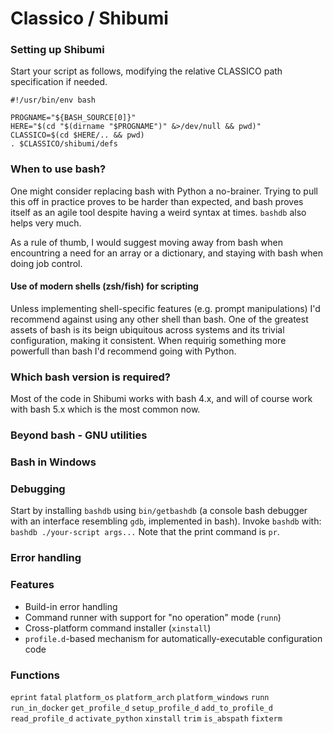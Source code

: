# Classico / Shibumi

### Setting up Shibumi
Start your script as follows, modifying the relative CLASSICO path specification if needed.
```
#!/usr/bin/env bash

PROGNAME="${BASH_SOURCE[0]}"
HERE="$(cd "$(dirname "$PROGNAME")" &>/dev/null && pwd)"
CLASSICO=$(cd $HERE/.. && pwd)
. $CLASSICO/shibumi/defs
```
### When to use bash?
One might consider replacing bash with Python a no-brainer. Trying to pull this off in practice proves to be harder than expected, and bash proves itself as an agile tool despite having a weird syntax at times. `bashdb` also helps very much.

As a rule of thumb, I would suggest moving away from bash when encountring a need for an array or a dictionary, and staying with bash when doing job control.

#### Use of modern shells (zsh/fish) for scripting
Unless implementing shell-specific features (e.g. prompt manipulations) I'd recommend against using any other shell than bash. One of the greatest assets of bash is its beign ubiquitous across systems and its trivial configuration, making it consistent.
When requirig something more powerfull than bash I'd recommend going with Python.

### Which bash version is required?
Most of the code in Shibumi works with bash 4.x, and will of course work with bash 5.x which is the most common now.

### Beyond bash - GNU utilities

### Bash in Windows

### Debugging
Start by installing `bashdb` using `bin/getbashdb` (a console bash debugger with an interface resembling `gdb`, implemented in bash).
Invoke `bashdb` with: `bashdb ./your-script args...`
Note that the print command is `pr`.

### Error handling

### Features
* Build-in error handling
* Command runner with support for "no operation" mode (`runn`)
* Cross-platform command installer (`xinstall`)
* `profile.d`-based mechanism for automatically-executable configuration code

### Functions
`eprint`
`fatal`
`platform_os`
`platform_arch`
`platform_windows`
`runn`
`run_in_docker`
`get_profile_d`
`setup_profile_d`
`add_to_profile_d`
`read_profile_d`
`activate_python`
`xinstall`
`trim`
`is_abspath`
`fixterm`
